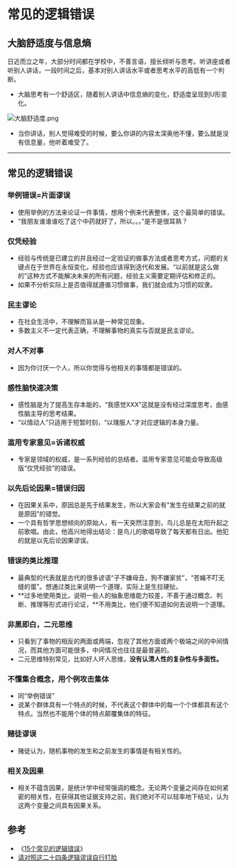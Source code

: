 # 常见的逻辑错误

## 大脑舒适度与信息熵



日近而立之年，大部分时间都在学校中，不善言语，擅长倾听与思考。听讲座或者听别人讲话，一段时间之后，基本对别人讲话水平或者思考水平的高低有一个判断。

- 大脑思考有一个舒适区，随着别人讲话中信息熵的变化，舒适度呈现到U形变化。

![大脑舒适度.png](http://pz38o5vs6.bkt.clouddn.com/%E5%A4%A7%E8%84%91%E8%88%92%E9%80%82%E5%BA%A6.png)

- 当你讲话，别人觉得难受的时候，要么你讲的内容太深奥他不懂，要么就是没有信息量，他听着难受了。

------

## 常见的逻辑错误

### 举例错误=片面谬误

- 使用举例的方法来论证一件事情，想用个例来代表整体，这个最简单的错误。
- “我朋友谁谁谁吃了这个中药就好了，所以。。。”是不是很耳熟？

### 仅凭经验

- 经验与传统是已建立的并且经过一定验证的做事方法或者思考方式，问题的关键点在于世界在永恒变化，经验也应该得到迭代和发展。“以前就是这么做的”这种方式不能解决未来的所有问题，经验主义需要定期评估和修正的。
- 如果不分析实际上是否值得就遵循习惯做事，我们就会成为习惯的奴隶。

### 民主谬论

- 在社会生活中，不理解而盲从是一种常见现象。
- 多数主义不一定代表正确，不理解事物的真实与否就是民主谬论。

### 对人不对事

- 因为你讨厌一个人，所以你觉得与他相关的事情都是错误的。

### 感性脑快速决策

- 感性脑是为了提高生存本能的，“我感觉XXX”这就是没有经过深度思考，由感性脑主导的思考结果。
- “以情动人”只适用于短暂时刻，“以理服人”才对应逻辑的本身力量。

### 滥用专家意见=诉诸权威

- 专家是领域的权威，是一系列经验的总结者。滥用专家意见可能会导致高级版“仅凭经验”的错误。

### 以先后论因果=错误归因

- 在因果关系中，原因总是先于结果发生，所以大家会有“发生在结果之前的就是原因”的错觉。 
- 一个具有哲学思想倾向的原始人，有一天突然注意到，鸟儿总是在太阳升起之前歌唱。由此，他高兴地得出结论：是鸟儿的歌唱导致了每天都有日出。他犯的就是以先后论因果谬误。

### 错误的类比推理

- 最典型的代表就是古代的很多谚语“子不嫌母丑，狗不嫌家贫”，“苍蝇不叮无缝的蛋”。想通过类比来说明一个道理，实际上是生拉硬扯。
- **过多地使用类比，说明一些人的抽象思维能力较差，不善于通过概念、判断、推理等形式进行论证，**不用类比，他们便不知道如何去说明一个道理。

### **非黑即白，二元思维**

- 只看到了事物的相反的两面或两端，忽视了其他方面或两个极端之间的中间情况，而其他方面可能很多，中间情况也往往是最普遍的。
- 二元思维特别常见，比如好人坏人思维，**没有认清人性的复杂性与多面性。**

### 不懂集合概念，用个例攻击集体

- 同“举例错误”
- 说某个群体具有一个特点的时候，不代表这个群体中的每一个个体都具有这个特点。当然也不能用个体的特点颠覆集体的特征。

### 赌徒谬误

- 赌徒认为，随机事物的发生和之前发生的事情是有相关性的。

### 相关及因果

- 相关不蕴含因果，是统计学中经常强调的概念。无论两个变量之间存在如何紧密的相关性，在获得其他证据支持之前，我们绝对不可以轻率地下结论，认为这两个变量之间具有因果关系。

## 参考

- 《[15个常见的逻辑错误](https://mp.weixin.qq.com/s?__biz=MzIxNTAzNzU0Ng==&mid=2654603564&idx=3&sn=1e1c59d83136b169de24f0d9a5b390aa&chksm=8c50ca29bb27433f73758ff3d8032c639380b352d883ceec0c74cdfa1c7175ece6c1cfc95e0c&mpshare=1&scene=1&srcid=071585KS5vAho04RMCpM1Ubx#rd)》
- [请对照这二十四条逻辑谬误自行打脸](https://zhuanlan.zhihu.com/p/19837940)